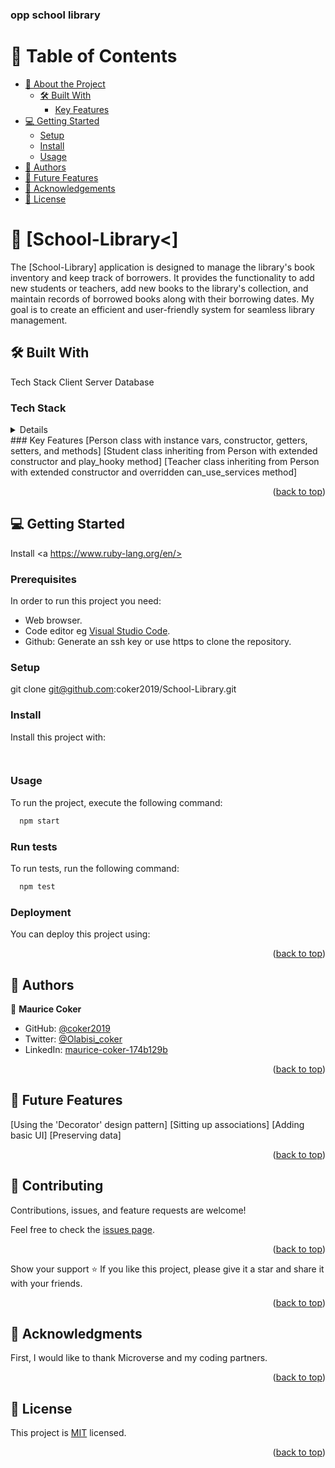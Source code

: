 <a name="readme-top"></a>

  <h3><b>opp school library</b></h3>


# 📗 Table of Contents

- [📖 About the Project](#about-project)
  - [🛠 Built With](#built-with)
    - [Key Features](#key-features)
- [💻 Getting Started](#getting-started)
  - [Setup](#setup)
  - [Install](#install)
  - [Usage](#usage)
- [👥 Authors](#authors)
- [🔭 Future Features](#future-features)
- [🙏 Acknowledgements](#acknowledgements)
- [📝 License](#license)

# 📖 [School-Library<] <a name="about-project"></a>
The [School-Library] application is designed to manage the library's book inventory and keep track of borrowers. It provides the functionality to add new students or teachers, add new books to the library's collection, and maintain records of borrowed books along with their borrowing dates. My goal is to create an efficient and user-friendly system for seamless library management.
 


## 🛠 Built With <a name="livwith"></a>
Tech Stack 
Client
Server
Database

### Tech Stack <a name="tech-stack"></a>

<details>

- <a href='https://www.ruby-lang.org/en/'> Ruby </a>

</details>
### Key Features <a name="key-features"></a>
[Person class with instance vars, constructor, getters, setters, and methods]
[Student class inheriting from Person with extended constructor and play_hooky method]
[Teacher class inheriting from Person with extended constructor and overridden can_use_services method]


<p align="right">(<a href="#readme-top">back to top</a>)</p>

<p align="right"><a href="#readme-top"></a></p>

<!-- GETTING STARTED -->

## 💻 Getting Started <a name="getting-started"></a>
 Install <a https://www.ruby-lang.org/en/></a> 

### Prerequisites

In order to run this project you need:

- Web browser.
- Code editor eg [Visual Studio Code](https://code.visualstudio.com/download).
- Github: Generate an ssh key or use https to clone the repository.

### Setup

  git clone git@github.com:coker2019/School-Library.git

### Install

Install this project with:

```sh
  
```

### Usage

To run the project, execute the following command:

```sh
  npm start
```

### Run tests

To run tests, run the following command:

```sh
  npm test
```

### Deployment

You can deploy this project using:



<p align="right">(<a href="#readme-top">back to top</a>)</p>



<!-- AUTHORS -->

## 👥 Authors <a name="authors"></a>



👤 **Maurice Coker**

- GitHub: [@coker2019](https://github.com/coker2019)
- Twitter: [@Olabisi_coker](https://twitter.com/Olabisi_coker)
- LinkedIn: [maurice-coker-174b129b](https://linkedin.com/in/maurice-coker-174b129b)

 




<p align="right">(<a href="#readme-top">back to top</a>)</p>

<!-- FUTURE FEATURES -->

## 🔭 Future Features <a name="future-features"></a>
 [Using the 'Decorator' design pattern]
 [Sitting up associations]
 [Adding basic UI]
 [Preserving data]





<p align="right">(<a href="#readme-top">back to top</a>)</p>

<!-- CONTRIBUTING -->

## 🤝 Contributing <a name="contributing"></a>

Contributions, issues, and feature requests are welcome!

Feel free to check the [issues page](../../issues/).

<p align="right">(<a href="#readme-top">back to top</a>)</p>



Show your support ⭐️
If you like this project, please give it a star and share it with your friends.


<p align="right">(<a href="#readme-top">back to top</a>)</p>

<!-- ACKNOWLEDGEMENTS -->

## 🙏 Acknowledgments <a name="acknowledgements"></a>
First, I would like to thank Microverse and my coding partners.




<p align="right">(<a href="#readme-top">back to top</a>)</p>


<!-- LICENSE -->

## 📝 License <a name="license"></a>

This project is [MIT](./MIT.md) licensed.

<p align="right">(<a href="#readme-top">back to top</a>)</p>
